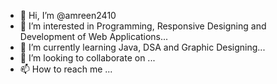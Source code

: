 - 👋 Hi, I’m @amreen2410
- 👀 I’m interested in Programming, Responsive Designing and Development of Web Applications...
- 🌱 I’m currently learning Java, DSA and Graphic Designing...
- 💞️ I’m looking to collaborate on ...
- 📫 How to reach me ...

<!---
amreenjmi2410/amreenjmi2410 is a ✨ special ✨ repository because its `README.md` (this file) appears on your GitHub profile.
You can click the Preview link to take a look at your changes.
--->
